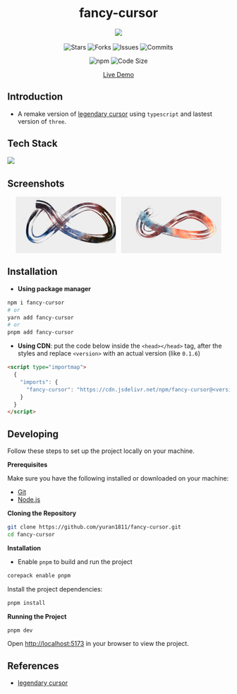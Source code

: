 <h1 align="center">fancy-cursor</h1>
<p align="center">  
  <img src="https://raw.githubusercontent.com/catppuccin/catppuccin/main/assets/palette/macchiato.png" width="400" />
</p>

<p align="center">
  <img alt="Stars" src="https://badgen.net/github/stars/yuran1811/fancy-cursor">
  <img alt="Forks" src="https://badgen.net/github/forks/yuran1811/fancy-cursor">
  <img alt="Issues" src="https://badgen.net/github/issues/yuran1811/fancy-cursor">
  <img alt="Commits" src="https://badgen.net/github/commits/yuran1811/fancy-cursor">
</p>
<p align="center">
  <img alt="npm" src="https://img.shields.io/npm/v/fancy-cursor">
  <img alt="Code Size" src="https://img.shields.io/github/languages/code-size/yuran1811/fancy-cursor">
</p>

<div align="center"><a href="https://yuran1811.github.io/fancy-cursor/" target="_blank">Live Demo</a></div>

## Introduction

- A remake version of [legendary cursor](https://github.com/Domenicobrz/legendary-cursor) using `typescript` and lastest version of `three`.

## Tech Stack

<img src="https://skill-icons-livid.vercel.app/icons?i=threejs,ts,vite&gap=60" height="36" />

## Screenshots

<div style="display:flex;gap:12px;justify-content:center">
	<img src="./public/screenshots/normal.png" style="width:45%;max-width:380px">
	<img src="./public/screenshots/hold.png" style="width:45%;max-width:380px">
</div>

## Installation

- **Using package manager**

```bash
npm i fancy-cursor
# or
yarn add fancy-cursor
# or
pnpm add fancy-cursor
```

- **Using CDN**: put the code below inside the `<head></head>` tag, after the styles and replace `<version>` with an actual version (like `0.1.6`)

```html
<script type="importmap">
  {
    "imports": {
      "fancy-cursor": "https://cdn.jsdelivr.net/npm/fancy-cursor@<version>/bundle/esm/index.js"
    }
  }
</script>
```

## Developing

Follow these steps to set up the project locally on your machine.

**Prerequisites**

Make sure you have the following installed or downloaded on your machine:

- [Git](https://git-scm.com/)
- [Node.js](https://nodejs.org/en)

**Cloning the Repository**

```bash
git clone https://github.com/yuran1811/fancy-cursor.git
cd fancy-cursor
```

**Installation**

- Enable `pnpm` to build and run the project

```bash
corepack enable pnpm
```

Install the project dependencies:

```bash
pnpm install
```

**Running the Project**

```bash
pnpm dev
```

Open [http://localhost:5173](http://localhost:5173) in your browser to view the project.

## References

- [legendary cursor](https://github.com/Domenicobrz/legendary-cursor)
